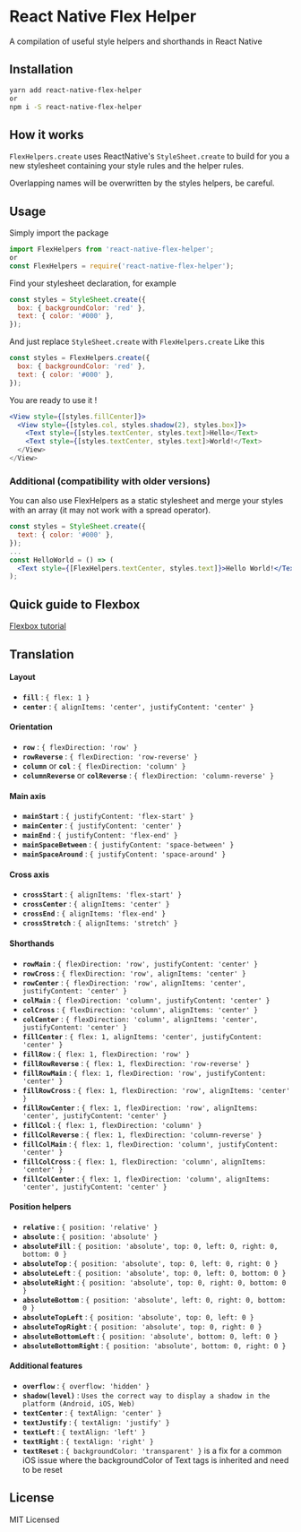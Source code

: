 # React Native Flex Helper

A compilation of useful style helpers and shorthands in React Native

## Installation

```sh
yarn add react-native-flex-helper
or
npm i -S react-native-flex-helper
```

## How it works

```FlexHelpers.create``` uses ReactNative's ```StyleSheet.create``` to build for you a new stylesheet containing your style rules and the helper rules.

Overlapping names will be overwritten by the styles helpers, be careful.

## Usage

Simply import the package
```jsx
import FlexHelpers from 'react-native-flex-helper';
or
const FlexHelpers = require('react-native-flex-helper');
```
Find your stylesheet declaration, for example
```jsx
const styles = StyleSheet.create({
  box: { backgroundColor: 'red' },
  text: { color: '#000' },
});
```
And just replace 
```StyleSheet.create``` with ```FlexHelpers.create```
Like this 
```jsx
const styles = FlexHelpers.create({
  box: { backgroundColor: 'red' },
  text: { color: '#000' },
});
```
You are ready to use it !
```jsx
<View style={[styles.fillCenter]}>
  <View style={[styles.col, styles.shadow(2), styles.box]}>
    <Text style={[styles.textCenter, styles.text]>Hello</Text>
    <Text style={[styles.textCenter, styles.text]>World!</Text>
  </View>
</View>
```

### Additional (compatibility with older versions)

You can also use FlexHelpers as a static stylesheet and merge your styles with an array (it may not work with a spread operator).
```jsx
const styles = StyleSheet.create({
  text: { color: '#000' },
});
...
const HelloWorld = () => (
  <Text style={[FlexHelpers.textCenter, styles.text]}>Hello World!</Text>
);
```

## Quick guide to Flexbox

[Flexbox tutorial](https://css-tricks.com/snippets/css/a-guide-to-flexbox/)


## Translation

#### Layout
 - **```fill```** : ```{ flex: 1 }```
 - **```center```** : ```{ alignItems: 'center', justifyContent: 'center' }```
 
#### Orientation
 - **```row```** : ```{ flexDirection: 'row' }```
 - **```rowReverse```** : ```{ flexDirection: 'row-reverse' }```
 - **```column```** or **```col```** : ```{ flexDirection: 'column' }```
 - **```columnReverse```** or **```colReverse```** : ```{ flexDirection: 'column-reverse' }```
 
#### Main axis
 - **```mainStart```** : ```{ justifyContent: 'flex-start' }```
 - **```mainCenter```** : ```{ justifyContent: 'center' }```
 - **```mainEnd```** : ```{ justifyContent: 'flex-end' }```
 - **```mainSpaceBetween```** : ```{ justifyContent: 'space-between' }```
 - **```mainSpaceAround```** : ```{ justifyContent: 'space-around' }```
 
#### Cross axis
 - **```crossStart```** : ```{ alignItems: 'flex-start' }```
 - **```crossCenter```** : ```{ alignItems: 'center' }```
 - **```crossEnd```** : ```{ alignItems: 'flex-end' }```
 - **```crossStretch```** : ```{ alignItems: 'stretch' }```
 
#### Shorthands
 - **```rowMain```** : ```{ flexDirection: 'row', justifyContent: 'center' }```
 - **```rowCross```** : ```{ flexDirection: 'row', alignItems: 'center' }```
 - **```rowCenter```** : ```{ flexDirection: 'row', alignItems: 'center', justifyContent: 'center' }```
 - **```colMain```** : ```{ flexDirection: 'column', justifyContent: 'center' }```
 - **```colCross```** : ```{ flexDirection: 'column', alignItems: 'center' }```
 - **```colCenter```** : ```{ flexDirection: 'column', alignItems: 'center', justifyContent: 'center' }```
 - **```fillCenter```** : ```{ flex: 1, alignItems: 'center', justifyContent: 'center' }```
 - **```fillRow```** : ```{ flex: 1, flexDirection: 'row' }```
 - **```fillRowReverse```** : ```{ flex: 1, flexDirection: 'row-reverse' }```
 - **```fillRowMain```** : ```{ flex: 1, flexDirection: 'row', justifyContent: 'center' }```
 - **```fillRowCross```** : ```{ flex: 1, flexDirection: 'row', alignItems: 'center' }```
 - **```fillRowCenter```** : ```{ flex: 1, flexDirection: 'row', alignItems: 'center', justifyContent: 'center' }```
 - **```fillCol```** : ```{ flex: 1, flexDirection: 'column' }```
 - **```fillColReverse```** : ```{ flex: 1, flexDirection: 'column-reverse' }```
 - **```fillColMain```** : ```{ flex: 1, flexDirection: 'column', justifyContent: 'center' }```
 - **```fillColCross```** : ```{ flex: 1, flexDirection: 'column', alignItems: 'center' }```
 - **```fillColCenter```** : ```{ flex: 1, flexDirection: 'column', alignItems: 'center', justifyContent: 'center' }```
 
#### Position helpers
 - **```relative```** : ```{ position: 'relative' }```
 - **```absolute```** : ```{ position: 'absolute' }```
 - **```absoluteFill```** : ```{ position: 'absolute', top: 0, left: 0, right: 0, bottom: 0 }```
 - **```absoluteTop```** : ```{ position: 'absolute', top: 0, left: 0, right: 0 }```
 - **```absoluteLeft```** : ```{ position: 'absolute', top: 0, left: 0, bottom: 0 }```
 - **```absoluteRight```** : ```{ position: 'absolute', top: 0, right: 0, bottom: 0 }```
 - **```absoluteBottom```** : ```{ position: 'absolute', left: 0, right: 0, bottom: 0 }```
 - **```absoluteTopLeft```** : ```{ position: 'absolute', top: 0, left: 0 }```
 - **```absoluteTopRight```** : ```{ position: 'absolute', top: 0, right: 0 }```
 - **```absoluteBottomLeft```** : ```{ position: 'absolute', bottom: 0, left: 0 }```
 - **```absoluteBottomRight```** : ```{ position: 'absolute', bottom: 0, right: 0 }```
 
#### Additional features
 - **```overflow```** : ```{ overflow: 'hidden' }```
 - **```shadow(level)```** : ```Uses the correct way to display a shadow in the platform (Android, iOS, Web)```
 - **```textCenter```** : ```{ textAlign: 'center' }```
 - **```textJustify```** : ```{ textAlign: 'justify' }```
 - **```textLeft```** : ```{ textAlign: 'left' }```
 - **```textRight```** : ```{ textAlign: 'right' }```
 - **```textReset```** : ```{ backgroundColor: 'transparent' }``` is a fix for a common iOS issue where the backgroundColor of Text tags is inherited and need to be reset

## License

MIT Licensed
